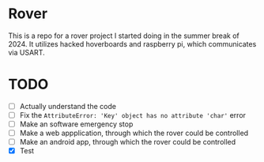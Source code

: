 # Rover
This is a repo for a rover project I started doing in the summer break of 2024. It utilizes hacked hoverboards and raspberry pi, which communicates via USART.

# TODO
- [ ] Actually understand the code
- [ ] Fix the `AttributeError: 'Key' object has no attribute 'char'` error
- [ ] Make an software emergency stop
- [ ] Make a web appplication, through which the rover could be controlled
- [ ] Make an android app, through which the rover could be controlled
- [x] Test